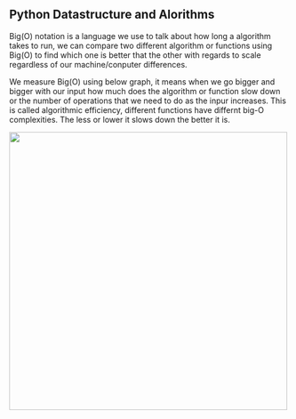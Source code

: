 ## Python Datastructure and Alorithms

Big(O) notation is a language we use to talk about how long a algorithm takes to run, we can compare two different algorithm or functions using Big(O) to find which one is better that the other with regards to scale regardless of our machine/conputer differences.

We measure Big(O) using below graph, it means when we go bigger and bigger with our input how much does the algorithm or function slow down or the number of operations that we need to do as the inpur increases. This is called algorithmic efficiency, different functions have differnt big-O complexities. The less or lower it slows down the better it is.

<img src="https://user-images.githubusercontent.com/42609155/121635235-8a145380-caa3-11eb-843b-62698516a85c.png" width="500">
